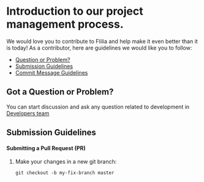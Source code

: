 # Introduction to our project management process.
We would love you to contribute to Flilia and help make it even better than it is today! As a contributor, here are guidelines we would like you to follow:

- [Question or Problem?](#question)
- [Submission Guidelines](#submit)
- [Commit Message Guidelines](#commit)

## <a name="question"></a> Got a Question or Problem?
You can start discussion and ask any question related to development in [Developers team][developers-team] 

## <a name="submit"></a> Submission Guidelines

#### Submitting a Pull Request (PR)
1. Make your changes in a new git branch:
     ```shell
     git checkout -b my-fix-branch master
     ```

#
[developers-team]: https://github.com/orgs/flilia/teams/developers-team
